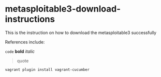 # metasploitable3-download-instructions
This is the instruction on how to download the metasploitable3 successfully

References include:

``` code ```
**bold**
*italic*
>quote


```vagrant plugin install vagrant-cucumber```


